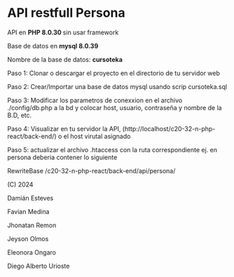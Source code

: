 # API restfull Persona 
API en <b> PHP 8.0.30 </b> sin usar framework

Base de datos en <b>mysql 8.0.39</b>

Nombre de la base de datos: <b>cursoteka</b>
 

Paso 1: Clonar o descargar el proyecto en el directorio de tu servidor web

Paso 2: Crear/Importar una base de datos mysql usando scrip cursoteka.sql

Paso 3: Modificar los parametros de conexxion en el archivo ./config/db.php a la bd y colocar host, usuario, contraseña y nombre de la B.D, etc.

Paso 4: Visualizar en tu servidor la API, (http://localhost/c20-32-n-php-react/back-end/) o el host virutal asignado

Paso 5: actualizar el archivo .htaccess con la ruta correspondiente ej. en persona deberia contener lo siguiente

RewriteBase /c20-32-n-php-react/back-end/api/persona/

(C) 2024 

Damián Esteves

Favian Medina

Jhonatan Remon

Jeyson Olmos

Eleonora Ongaro

Diego Alberto Urioste

 
